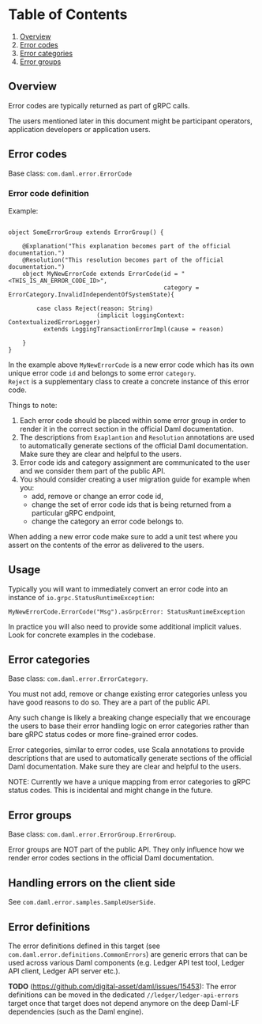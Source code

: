 # Table of Contents

1. [Overview](#overview)
1. [Error codes](#error-codes)
1. [Error categories](#error-categories)
1. [Error groups](#error-groups)

## Overview

Error codes are typically returned as part of gRPC calls.  

The users mentioned later in this document might be participant operators, application developers or application users.

## Error codes

Base class: `com.daml.error.ErrorCode`

### Error code definition

Example:
```

object SomeErrorGroup extends ErrorGroup() {
    
    @Explanation("This explanation becomes part of the official documentation.")
    @Resolution("This resolution becomes part of the official documentation.")
    object MyNewErrorCode extends ErrorCode(id = "<THIS_IS_AN_ERROR_CODE_ID>", 
                                            category = ErrorCategory.InvalidIndependentOfSystemState){
     
        case class Reject(reason: String)
                         (implicit loggingContext: ContextualizedErrorLogger) 
          extends LoggingTransactionErrorImpl(cause = reason)
    
    }                                         
}

```
In the example above `MyNewErrorCode` is a new error code which has its own unique error code `id`
and belongs to some error `category`.  
`Reject` is a supplementary class to create a concrete instance of this error code.

Things to note:
1. Each error code should be placed within some error group in order to render it in the correct section in the
   official Daml documentation.
1. The descriptions from `Exaplantion` and `Resolution` annotations are used to automatically generate sections
   of the official Daml documentation. Make sure they are clear and helpful to the users.
1. Error code ids and category assignment are communicated to the user and we consider them part of the public API.
1. You should consider creating a user migration guide for example when you:
    - add, remove or change an error code id,
    - change the set of error code ids that is being returned from a particular gRPC endpoint,
    - change the category an error code belongs to.
    
When adding a new error code make sure to add a unit test where you assert on the contents of the error as delivered to the users.


## Usage

Typically you will want to immediately convert an error code into an instance of `io.grpc.StatusRuntimeException`:

```
MyNewErrorCode.ErrorCode("Msg").asGrpcError: StatusRuntimeException
```

In practice you will also need to provide some additional implicit values. Look for concrete examples in the codebase.



## Error categories

Base class: `com.daml.error.ErrorCategory`.

You must not add, remove or change existing error categories unless you have good reasons to do so. 
They are a part of the public API.

Any such change is likely a breaking change especially that we encourage the users
to base their error handling logic on error categories rather than bare gRPC status codes or more fine-grained
error codes.

Error categories, similar to error codes, use Scala annotations to provide descriptions that are used to automatically
generate sections of the official Daml documentation. Make sure they are clear and helpful to the users.

NOTE: Currently we have a unique mapping from error categories to gRPC status codes. 
This is incidental and might change in the future.

## Error groups

Base class: `com.daml.error.ErrorGroup.ErrorGroup`.

Error groups are NOT part of the public API.
They only influence how we render error codes sections in the official Daml documentation.


## Handling errors on the client side

See `com.daml.error.samples.SampleUserSide`.

## Error definitions

The error definitions defined in this target (see `com.daml.error.definitions.CommonErrors`)
are generic errors that can be used across various Daml components (e.g. Ledger API test tool, Ledger API client, Ledger API server etc.).

**TODO** (https://github.com/digital-asset/daml/issues/15453): The error definitions can be moved in the dedicated `//ledger/ledger-api-errors` target once
that target does not depend anymore on the deep Daml-LF dependencies (such as the Daml engine).
